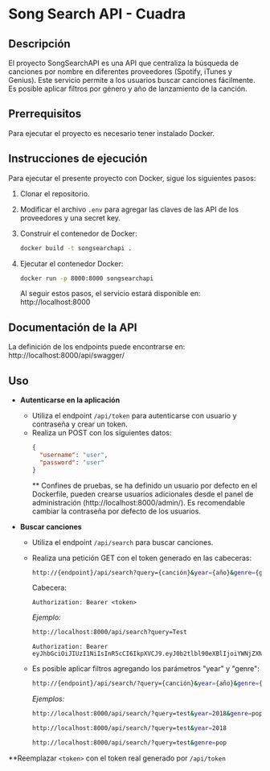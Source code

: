# Song Search API - Cuadra

## Descripción

El proyecto SongSearchAPI es una API que centraliza la búsqueda de canciones por nombre en diferentes proveedores (Spotify, iTunes y Genius). Este servicio permite a los usuarios buscar canciones fácilmente. Es posible aplicar filtros por género y año de lanzamiento de la canción.

## Prerrequisitos
Para ejecutar el proyecto es necesario tener instalado Docker.

## Instrucciones de ejecución

Para ejecutar el presente proyecto con Docker, sigue los siguientes pasos:

1. Clonar el repositorio.

2. Modificar el archivo `.env` para agregar las claves de las API de los proveedores y una secret key.

3. Construir el contenedor de Docker:

   ```bash
   docker build -t songsearchapi .
   ```

4. Ejecutar el contenedor Docker:

   ```bash
   docker run -p 8000:8000 songsearchapi
   ```

   Al seguir estos pasos, el servicio estará disponible en: http://localhost:8000

## Documentación de la API

La definición de los endpoints puede encontrarse en: http://localhost:8000/api/swagger/

## Uso

- **Autenticarse en la aplicación**
  - Utiliza el endpoint `/api/token` para autenticarse con usuario y contraseña y crear un token.
  - Realiza un POST con los siguientes datos:
    ```json
    {
      "username": "user",
      "password": "user"
    }
    ```
    ** Confines de pruebas, se ha definido un usuario por defecto en el Dockerfile, pueden crearse usuarios adicionales desde el panel de administración (http://localhost:8000/admin/). Es recomendable cambiar la contraseña por defecto de los usuarios.

- **Buscar canciones**
  - Utiliza el endpoint `/api/search` para buscar canciones.
  - Realiza una petición GET con el token generado en las cabeceras:

    ```bash
    http://{endpoint}/api/search?query={canción}&year={año}&genre={género}
    ```
    Cabecera:
    ```
    Authorization: Bearer <token>
    ```

    *Ejemplo:*
    ```bash
    http://localhost:8000/api/search?query=Test
    ```
    ```
    Authorization: Bearer eyJhbGciOiJIUzI1NiIsInR5cCI6IkpXVCJ9.eyJ0b2tlbl90eXBlIjoiYWNjZXNzIiwiZXhwIjoxNjkyMzE1NTIyLCJpYXQiOjE2OTIzMTUyMjIsImp0aSI6ImNkMTI4YjVlYjQ0OTRmNWFiYzFiOWMzOGI0ZDFiMTRkIiwidXNlcl9pZCI6M30.4hNOjWWxTVi7YeVFyJ0aG9_N_OiQfULUyMoma7BPdmc
    ```
  - Es posible aplicar filtros agregando los parámetros "year" y "genre":

    ```bash
    http://{endpoint}/api/search/?query={canción}&year={año}&genre={género}
    ```
    
    *Ejemplos:*
    ```bash
    http://localhost:8000/api/search/?query=test&year=2018&genre=pop
    ```
    ```bash
    http://localhost:8000/api/search/?query=test&year=2018
    ```
    ```bash
    http://localhost:8000/api/search/?query=test&genre=pop
    ```
**Reemplazar `<token>` con el token real generado por `/api/token`

